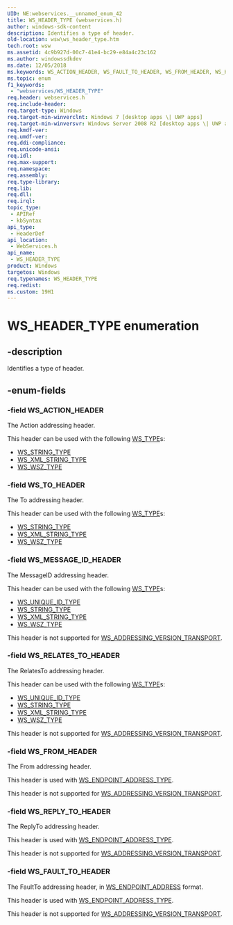 ```yaml
---
UID: NE:webservices.__unnamed_enum_42
title: WS_HEADER_TYPE (webservices.h)
author: windows-sdk-content
description: Identifies a type of header.
old-location: wsw\ws_header_type.htm
tech.root: wsw
ms.assetid: 4c9b927d-00c7-41e4-bc29-e84a4c23c162
ms.author: windowssdkdev
ms.date: 12/05/2018
ms.keywords: WS_ACTION_HEADER, WS_FAULT_TO_HEADER, WS_FROM_HEADER, WS_HEADER_TYPE, WS_HEADER_TYPE enumeration [Web Services for Windows], WS_MESSAGE_ID_HEADER, WS_RELATES_TO_HEADER, WS_REPLY_TO_HEADER, WS_TO_HEADER, webservices/WS_ACTION_HEADER, webservices/WS_FAULT_TO_HEADER, webservices/WS_FROM_HEADER, webservices/WS_HEADER_TYPE, webservices/WS_MESSAGE_ID_HEADER, webservices/WS_RELATES_TO_HEADER, webservices/WS_REPLY_TO_HEADER, webservices/WS_TO_HEADER, wsw.ws_header_type
ms.topic: enum
f1_keywords: 
 - "webservices/WS_HEADER_TYPE"
req.header: webservices.h
req.include-header: 
req.target-type: Windows
req.target-min-winverclnt: Windows 7 [desktop apps \| UWP apps]
req.target-min-winversvr: Windows Server 2008 R2 [desktop apps \| UWP apps]
req.kmdf-ver: 
req.umdf-ver: 
req.ddi-compliance: 
req.unicode-ansi: 
req.idl: 
req.max-support: 
req.namespace: 
req.assembly: 
req.type-library: 
req.lib: 
req.dll: 
req.irql: 
topic_type:
 - APIRef
 - kbSyntax
api_type:
 - HeaderDef
api_location:
 - WebServices.h
api_name:
 - WS_HEADER_TYPE
product: Windows
targetos: Windows
req.typenames: WS_HEADER_TYPE
req.redist: 
ms.custom: 19H1
---
```


# WS_HEADER_TYPE enumeration


## -description


Identifies a type of header.
            


## -enum-fields




### -field WS_ACTION_HEADER

The Action addressing header.
                

This header can be used with the following <a href="https://docs.microsoft.com/windows/desktop/api/webservices/ne-webservices-ws_type">WS_TYPE</a>s:
                    <ul>
<li>
<a href="https://docs.microsoft.com/windows/desktop/api/webservices/ne-webservices-ws_type">WS_STRING_TYPE</a>
</li>
<li>
<a href="https://docs.microsoft.com/windows/desktop/api/webservices/ne-webservices-ws_type">WS_XML_STRING_TYPE</a>
</li>
<li>
<a href="https://docs.microsoft.com/windows/desktop/api/webservices/ne-webservices-ws_type">WS_WSZ_TYPE</a>
</li>
</ul>



### -field WS_TO_HEADER

The To addressing header.
                

This header can be used with the following <a href="https://docs.microsoft.com/windows/desktop/api/webservices/ne-webservices-ws_type">WS_TYPE</a>s:
                    <ul>
<li>
<a href="https://docs.microsoft.com/windows/desktop/api/webservices/ne-webservices-ws_type">WS_STRING_TYPE</a>
</li>
<li>
<a href="https://docs.microsoft.com/windows/desktop/api/webservices/ne-webservices-ws_type">WS_XML_STRING_TYPE</a>
</li>
<li>
<a href="https://docs.microsoft.com/windows/desktop/api/webservices/ne-webservices-ws_type">WS_WSZ_TYPE</a>
</li>
</ul>



### -field WS_MESSAGE_ID_HEADER

The MessageID addressing header.
                

This header can be used with the following <a href="https://docs.microsoft.com/windows/desktop/api/webservices/ne-webservices-ws_type">WS_TYPE</a>s:
                    <ul>
<li>
<a href="https://docs.microsoft.com/windows/desktop/api/webservices/ne-webservices-ws_type">WS_UNIQUE_ID_TYPE</a>
</li>
<li>
<a href="https://docs.microsoft.com/windows/desktop/api/webservices/ne-webservices-ws_type">WS_STRING_TYPE</a>
</li>
<li>
<a href="https://docs.microsoft.com/windows/desktop/api/webservices/ne-webservices-ws_type">WS_XML_STRING_TYPE</a>
</li>
<li>
<a href="https://docs.microsoft.com/windows/desktop/api/webservices/ne-webservices-ws_type">WS_WSZ_TYPE</a>
</li>
</ul>


This header is not supported for <a href="https://docs.microsoft.com/windows/desktop/api/webservices/ne-webservices-ws_addressing_version">WS_ADDRESSING_VERSION_TRANSPORT</a>.
                


### -field WS_RELATES_TO_HEADER

The RelatesTo addressing header.
                

This header can be used with the following <a href="https://docs.microsoft.com/windows/desktop/api/webservices/ne-webservices-ws_type">WS_TYPE</a>s:
                    <ul>
<li>
<a href="https://docs.microsoft.com/windows/desktop/api/webservices/ne-webservices-ws_type">WS_UNIQUE_ID_TYPE</a>
</li>
<li>
<a href="https://docs.microsoft.com/windows/desktop/api/webservices/ne-webservices-ws_type">WS_STRING_TYPE</a>
</li>
<li>
<a href="https://docs.microsoft.com/windows/desktop/api/webservices/ne-webservices-ws_type">WS_XML_STRING_TYPE</a>
</li>
<li>
<a href="https://docs.microsoft.com/windows/desktop/api/webservices/ne-webservices-ws_type">WS_WSZ_TYPE</a>
</li>
</ul>


This header is not supported for <a href="https://docs.microsoft.com/windows/desktop/api/webservices/ne-webservices-ws_addressing_version">WS_ADDRESSING_VERSION_TRANSPORT</a>.
                


### -field WS_FROM_HEADER

The From addressing header.
                

This header is used with <a href="https://docs.microsoft.com/windows/desktop/api/webservices/ne-webservices-ws_type">WS_ENDPOINT_ADDRESS_TYPE</a>.
                

This header is not supported for <a href="https://docs.microsoft.com/windows/desktop/api/webservices/ne-webservices-ws_addressing_version">WS_ADDRESSING_VERSION_TRANSPORT</a>.
                


### -field WS_REPLY_TO_HEADER

The ReplyTo addressing header.
                

This header is used with <a href="https://docs.microsoft.com/windows/desktop/api/webservices/ne-webservices-ws_type">WS_ENDPOINT_ADDRESS_TYPE</a>.
                

This header is not supported for <a href="https://docs.microsoft.com/windows/desktop/api/webservices/ne-webservices-ws_addressing_version">WS_ADDRESSING_VERSION_TRANSPORT</a>.
                


### -field WS_FAULT_TO_HEADER

The FaultTo addressing header, in <a href="https://docs.microsoft.com/windows/desktop/api/webservices/ns-webservices-_ws_endpoint_address">WS_ENDPOINT_ADDRESS</a> format.
                

This header is used with <a href="https://docs.microsoft.com/windows/desktop/api/webservices/ne-webservices-ws_type">WS_ENDPOINT_ADDRESS_TYPE</a>.
                

This header is not supported for <a href="https://docs.microsoft.com/windows/desktop/api/webservices/ne-webservices-ws_addressing_version">WS_ADDRESSING_VERSION_TRANSPORT</a>.
                

